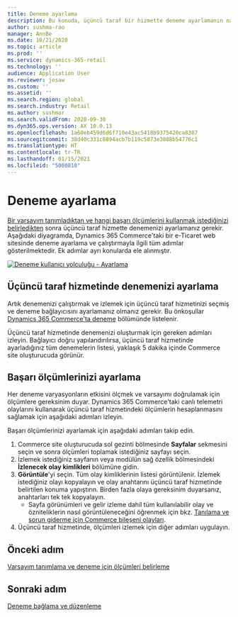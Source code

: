 ```yaml
---
title: Deneme ayarlama
description: Bu konuda, üçüncü taraf bir hizmette deneme ayarlamanın nasıl yapılacağı anlatılmaktadır.
author: sushma-rao
manager: AnnBe
ms.date: 10/21/2020
ms.topic: article
ms.prod: ''
ms.service: dynamics-365-retail
ms.technology: ''
audience: Application User
ms.reviewer: josaw
ms.custom: ''
ms.assetid: ''
ms.search.region: global
ms.search.industry: Retail
ms.author: sushmar
ms.search.validFrom: 2020-09-30
ms.dyn365.ops.version: AX 10.0.13
ms.openlocfilehash: 1a60eb459d6d6f710e43ac5418b9375420ca8387
ms.sourcegitcommit: 38d40c331c8894acb7b119c5073e3088b54776c1
ms.translationtype: HT
ms.contentlocale: tr-TR
ms.lasthandoff: 01/15/2021
ms.locfileid: "5000810"
---
```

# <a name="set-up-an-experiment"></a>Deneme ayarlama

[Bir varsayım tanımladıktan ve hangi başarı ölçümlerini kullanmak istediğinizi belirledikten](experimentation-identify.md) sonra üçüncü taraf hizmette denemenizi ayarlamanız gerekir. Aşağıdaki diyagramda, Dynamics 365 Commerce'taki bir e-Ticaret web sitesinde deneme ayarlama ve çalıştırmayla ilgili tüm adımlar gösterilmektedir. Ek adımlar ayrı konularda ele alınmıştır.

[ ![Deneme kullanıcı yolculuğu - Ayarlama](./media/experimentation_setup.svg) ](./media/experimentation_setup.svg#lightbox)


## <a name="set-up-your-experiment-in-the-third-party-service"></a>Üçüncü taraf hizmetinde denemenizi ayarlama
Artık denemenizi çalıştırmak ve izlemek için üçüncü taraf hizmetinizi seçmiş ve deneme bağlayıcısını ayarlamanız olmanız gerekir. Bu önkoşullar [Dynamics 365 Commerce'ta deneme](experimentation-overview.md) bölümünde listelenir.

Üçüncü taraf hizmetinde denemenizi oluşturmak için gereken adımları izleyin. Bağlayıcı doğru yapılandırılırsa, üçüncü taraf hizmetinde ayarladığınız tüm denemelerin listesi, yaklaşık 5 dakika içinde Commerce site oluşturucuda görünür.

## <a name="set-up-your-success-metrics"></a>Başarı ölçümlerinizi ayarlama
Her deneme varyasyonların etkisini ölçmek ve varsayımı doğrulamak için ölçümlere gereksinim duyar. Dynamics 365 Commerce'taki canlı telemetri olaylarını kullanarak üçüncü taraf hizmetindeki ölçümlerin hesaplanmasını sağlamak için aşağıdaki adımları izleyin.

Başarı ölçümlerinizi ayarlamak için aşağıdaki adımları takip edin.

1. Commerce site oluşturucuda sol gezinti bölmesinde **Sayfalar** sekmesini seçin ve sonra ölçümleri toplamak istediğiniz sayfayı seçin. 
1. İzlemek istediğiniz sayfanın veya modülün sağ özellik bölmesindeki **İzlenecek olay kimlikleri** bölümüne gidin.
1. **Görüntüle**'yi seçin. Tüm olay kimliklerinin listesi görüntülenir. İzlemek istediğiniz olayı kopyalayın ve olay anahtarını üçüncü taraf hizmetinde belirtilen konuma yapıştırın. Birden fazla olaya gereksinim duyarsanız, anahtarları tek tek kopyalayın. 
    - Sayfa görünümleri ve gelir izleme dahil tüm kullanılabilir olay ve özniteliklerin nasıl görüntüleneceğini öğrenmek için bkz. [Tanılama ve sorun giderme için Commerce bileşeni olayları](dev-itpro/retail-component-events-diagnostics-troubleshooting.md).
1. Üçüncü taraf hizmetinde, ölçümleri izlemek için diğer adımları uygulayın.

## <a name="previous-step"></a>Önceki adım
[Varsayım tanımlama ve deneme için ölçümleri belirleme](experimentation-identify.md) 


## <a name="next-step"></a>Sonraki adım
[Deneme bağlama ve düzenleme](experimentation-connect-edit.md)
